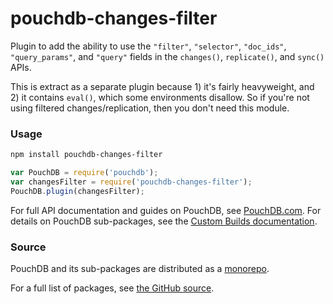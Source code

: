 pouchdb-changes-filter
======

Plugin to add the ability to use the `"filter"`, `"selector"`, `"doc_ids"`, `"query_params"`, and `"query"` fields in the `changes()`, `replicate()`, and `sync()` APIs.

This is extract as a separate plugin because 1) it's fairly heavyweight, and 2) it contains `eval()`, which some environments disallow. So if you're not using filtered changes/replication, then you don't need this module.

### Usage

```bash
npm install pouchdb-changes-filter
```

```js
var PouchDB = require('pouchdb');
var changesFilter = require('pouchdb-changes-filter');
PouchDB.plugin(changesFilter);
```

For full API documentation and guides on PouchDB, see [PouchDB.com](http://pouchdb.com/). For details on PouchDB sub-packages, see the [Custom Builds documentation](http://pouchdb.com/custom.html).

### Source

PouchDB and its sub-packages are distributed as a [monorepo](https://github.com/babel/babel/blob/master/doc/design/monorepo.md).

For a full list of packages, see [the GitHub source](https://github.com/pouchdb/pouchdb/tree/master/packages).



